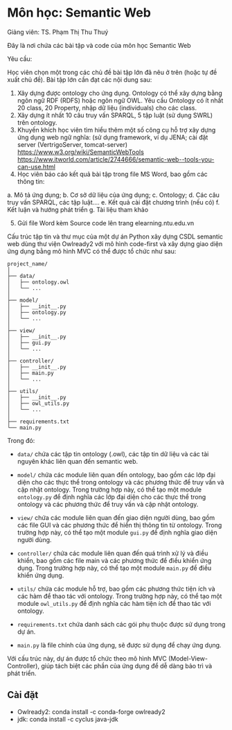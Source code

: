 # Môn học: Semantic Web

Giảng viên: TS. Phạm Thị Thu Thuý

Đây là nơi chứa các bài tập và code của môn học Semantic Web

Yêu cầu:

Học viên chọn một trong các chủ đề bài tập lớn đã nêu ở trên (hoặc tự đề xuất chủ đề). Bài tập lớn cần đạt các nội dung sau:

1)	 Xây dựng được ontology cho ứng dụng. Ontology có thể xây dựng bằng ngôn ngữ RDF (RDFS) hoặc ngôn ngữ OWL. Yêu cầu Ontology có ít nhất 20 class, 20 Property, nhập dữ liệu (individuals) cho các class.
2)	Xây dựng ít nhất 10 câu truy vấn SPARQL, 5 tập luật (sử dụng SWRL) trên ontology.
3)	Khuyến khích học viên tìm hiểu thêm một số công cụ hỗ trợ xây dựng ứng dụng web ngữ nghĩa: (sử dụng framework, ví dụ JENA; cài đặt server (VertrigoServer, tomcat-server)
 https://www.w3.org/wiki/SemanticWebTools
https://www.itworld.com/article/2744666/semantic-web--tools-you-can-use.html 
4)	Học viên báo cáo kết quả bài tập trong file MS Word, bao gồm các thông tin: 

a.	Mô tả ứng dụng;
b.	Cơ sở dữ liệu của ứng dụng;
c.	Ontology;
d.	Các câu truy vấn SPARQL, các tập luật….
e.	Kết quả cài đặt chương trình (nếu có)
f.	Kết luận và hướng phát triển
g.	Tài liệu tham khảo

5)	Gửi file Word kèm Source code lên trang elearning.ntu.edu.vn


Cấu trúc tập tin và thư mục của một dự án Python xây dựng CSDL semantic web dùng thư viện Owlready2 với mô hình code-first và xây dựng giao diện ứng dụng bằng mô hình MVC có thể được tổ chức như sau:

```
project_name/
│
├── data/
│   ├── ontology.owl
│   └── ...
│   
├── model/
│   ├── __init__.py
│   ├── ontology.py
│   └── ...
│
├── view/
│   ├── __init__.py
│   ├── gui.py
│   └── ...
│
├── controller/
│   ├── __init__.py
│   ├── main.py
│   └── ...
│
├── utils/
│   ├── __init__.py
│   ├── owl_utils.py
│   └── ...
│
├── requirements.txt
└── main.py
```

Trong đó:

- `data/` chứa các tập tin ontology (.owl), các tập tin dữ liệu và các tài nguyên khác liên quan đến semantic web.

- `model/` chứa các module liên quan đến ontology, bao gồm các lớp đại diện cho các thực thể trong ontology và các phương thức để truy vấn và cập nhật ontology. Trong trường hợp này, có thể tạo một module `ontology.py` để định nghĩa các lớp đại diện cho các thực thể trong ontology và các phương thức để truy vấn và cập nhật ontology.

- `view/` chứa các module liên quan đến giao diện người dùng, bao gồm các file GUI và các phương thức để hiển thị thông tin từ ontology. Trong trường hợp này, có thể tạo một module `gui.py` để định nghĩa giao diện người dùng.

- `controller/` chứa các module liên quan đến quá trình xử lý và điều khiển, bao gồm các file main và các phương thức để điều khiển ứng dụng. Trong trường hợp này, có thể tạo một module `main.py` để điều khiển ứng dụng.

- `utils/` chứa các module hỗ trợ, bao gồm các phương thức tiện ích và các hàm để thao tác với ontology. Trong trường hợp này, có thể tạo một module `owl_utils.py` để định nghĩa các hàm tiện ích để thao tác với ontology.

- `requirements.txt` chứa danh sách các gói phụ thuộc được sử dụng trong dự án.

- `main.py` là file chính của ứng dụng, sẽ được sử dụng để chạy ứng dụng.

Với cấu trúc này, dự án được tổ chức theo mô hình MVC (Model-View-Controller), giúp tách biệt các phần của ứng dụng để dễ dàng bảo trì và phát triển.

## Cài đặt
- Owlready2: conda install -c conda-forge owlready2
- jdk: conda install -c cyclus java-jdk
